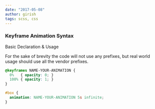 ```yaml
---
date: "2017-05-08"
author: girish
tags: scss, css
---
```


### Keyframe Animation Syntax

Basic Declaration & Usage

For the sake of brevity the code will not use any prefixes, but real world usage should use all the vendor prefixes.

```css
@keyframes NAME-YOUR-ANIMATION {
  0%   { opacity: 0; }
  100% { opacity: 1; }
}

#box {
  animation: NAME-YOUR-ANIMATION 5s infinite;
}
```